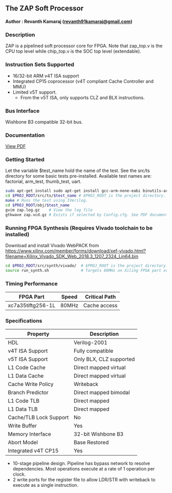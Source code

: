 ## The ZAP Soft Processor

#### Author        : Revanth Kamaraj (revanth91kamaraj@gmail.com)

### Description 

ZAP is a pipelined soft processor core for FPGA. Note that zap_top.v is the CPU top level while chip_top.v is the SOC top level (extendable). 

### Instruction Sets Supported

* 16/32-bit ARM v4T ISA support 
* Integrated CP15 coprocessor (v4T compliant Cache Controller and MMU)
* Limited v5T support. 
  * From the v5T ISA, only supports CLZ and BLX instructions.

### Bus Interface 
 
Wishbone B3 compatible 32-bit bus.

### Documentation

[View PDF](/doc/ZAP_PROCESSOR_CORE_DATASHEET.pdf)

### Getting Started
Let the variable $test_name hold the name of the test. See the src/ts directory for some basic tests pre-installed. Available test names are: factorial, arm_test, thumb_test, uart.

```bash
sudo apt-get install sudo apt-get install gcc-arm-none-eabi binutils-arm-none-eabi gdb openocd iverilog gtkwave
cd $PROJ_ROOT/src/ts/$test_name # $PROJ_ROOT is the project directory.
make # Runs the test using IVerilog.
cd $PROJ_ROOT/obj/$test_name
gvim zap.log.gz    # View the log file
gtkwave zap.vcd.gz # Exists if selected by Config.cfg. See PDF document for more information.
```

### Running FPGA Synthesis (Requires Vivado toolchain to be installed)

Download and install Vivado WebPACK from https://www.xilinx.com/member/forms/download/xef-vivado.html?filename=Xilinx_Vivado_SDK_Web_2018.3_1207_2324_Lin64.bin 
```bash
cd $PROJ_ROOT/src/synth/vivado/  # $PROJ_ROOT is the project directory.
source run_synth.sh              # Targets 80MHz on Xiling FPGA part xc7a35tiftg256-1L.
```

### Timing Performance

| FPGA Part          | Speed |  Critical Path |
|--------------------|-------|----------------|
| xc7a35tiftg256-1L  | 80MHz | Cache access   |

### Specifications 

| Property              | Description             |
|-----------------------|-------------------------|
|HDL                    | Verilog-2001            |
|v4T ISA Support        | Fully compatible        |
|v5T ISA Support        | Only BLX, CLZ supported |
|L1 Code Cache          | Direct mapped virtual   |
|L1 Data Cache          | Direct mapped virtual   |
|Cache Write Policy     | Writeback               |
|Branch Predictor       | Direct mapped bimodal   |
|L1 Code TLB            | Direct mapped           |
|L1 Data TLB            | Direct mapped           |
|Cache/TLB Lock Support | No                      |
|Write Buffer           | Yes                     |
|Memory Interface       | 32-bit Wishbone B3      |
|Abort Model            | Base Restored           |
|Integrated v4T CP15    | Yes                     |

 * 10-stage pipeline design. Pipeline has bypass network to resolve dependencies. Most operations execute at a rate of 1 operation per clock.
 * 2 write ports for the register file to allow LDR/STR with writeback to execute as a single instruction.

                                                                    

